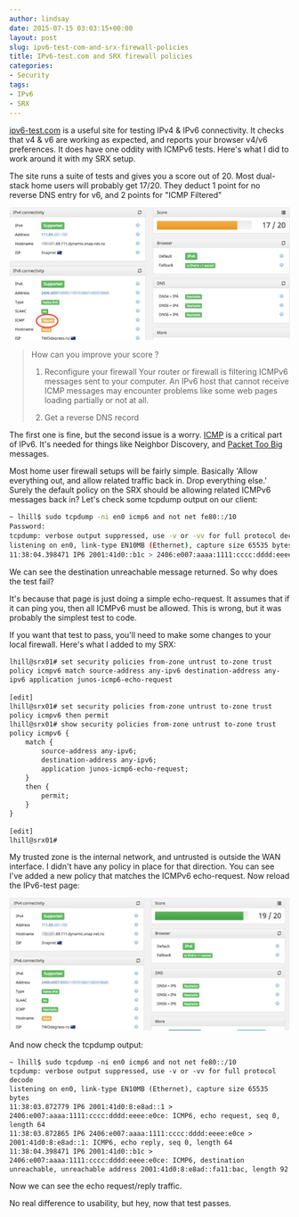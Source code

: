 ```yaml
---
author: lindsay
date: 2015-07-15 03:03:15+00:00
layout: post
slug: ipv6-test-com-and-srx-firewall-policies
title: IPv6-test.com and SRX firewall policies
categories:
- Security
tags:
- IPv6
- SRX
---
```


[ipv6-test.com](http://ipv6-test.com/) is a useful site for testing IPv4 & IPv6 connectivity. It checks that v4 & v6 are working as expected, and reports your browser v4/v6 preferences. It does have one oddity with ICMPv6 tests. Here's what I did to work around it with my SRX setup.

The site runs a suite of tests and gives you a score out of 20. Most dual-stack home users will probably get 17/20. They deduct 1 point for no reverse DNS entry for v6, and 2 points for "ICMP Filtered"

[![icmp-test-fail](/assets/2015/07/icmp-test-fail.jpg)](/assets/2015/07/icmp-test-fail.jpg)

> How can you improve your score ?
> 
> 1. Reconfigure your firewall
> Your router or firewall is filtering ICMPv6 messages sent to your computer. An IPv6 host that cannot receive ICMP messages may encounter problems like some web pages loading partially or not at all.
> 
> 2. Get a reverse DNS record

The first one is fine, but the second issue is a worry. [ICMP](https://en.wikipedia.org/wiki/Internet_Control_Message_Protocol_version_6) is a critical part of IPv6. It's needed for things like Neighbor Discovery, and [Packet Too Big](https://en.wikipedia.org/wiki/IPv6_packet#Fragmentation) messages.

Most home user firewall setups will be fairly simple. Basically 'Allow everything out, and allow related traffic back in. Drop everything else.' Surely the default policy on the SRX should be allowing related ICMPv6 messages back in? Let's check some tcpdump output on our client:


```sh
~ lhill$ sudo tcpdump -ni en0 icmp6 and not net fe80::/10
Password:
tcpdump: verbose output suppressed, use -v or -vv for full protocol decode
listening on en0, link-type EN10MB (Ethernet), capture size 65535 bytes
11:38:04.398471 IP6 2001:41d0::b1c > 2406:e007:aaaa:1111:cccc:dddd:eeee:e0ce: ICMP6, destination unreachable, unreachable address 2001:41d0:8:e8ad::fa11:bac, length 92
```


We can see the destination unreachable message returned. So why does the test fail?

It's because that page is just doing a simple echo-request. It assumes that if it can ping you, then all ICMPv6 must be allowed. This is wrong, but it was probably the simplest test to code.

If you want that test to pass, you'll need to make some changes to your local firewall. Here's what I added to my SRX:


```text
lhill@srx01# set security policies from-zone untrust to-zone trust policy icmpv6 match source-address any-ipv6 destination-address any-ipv6 application junos-icmp6-echo-request     

[edit]
lhill@srx01# set security policies from-zone untrust to-zone trust policy icmpv6 then permit
lhill@srx01# show security policies from-zone untrust to-zone trust 
policy icmpv6 {
    match {
        source-address any-ipv6;
        destination-address any-ipv6;
        application junos-icmp6-echo-request;
    }
    then {
        permit;
    }
}

[edit]
lhill@srx01#
```


My trusted zone is the internal network, and untrusted is outside the WAN interface. I didn't have any policy in place for that direction. You can see I've added a new policy that matches the ICMPv6 echo-request. Now reload the IPv6-test page:

[![icmp-test-pass](/assets/2015/07/icmp-test-pass.jpg)](/assets/2015/07/icmp-test-pass.jpg)

And now check the tcpdump output:


```text
~ lhill$ sudo tcpdump -ni en0 icmp6 and not net fe80::/10
tcpdump: verbose output suppressed, use -v or -vv for full protocol decode
listening on en0, link-type EN10MB (Ethernet), capture size 65535 bytes
11:38:03.872779 IP6 2001:41d0:8:e8ad::1 > 2406:e007:aaaa:1111:cccc:dddd:eeee:e0ce: ICMP6, echo request, seq 0, length 64
11:38:03.872865 IP6 2406:e007:aaaa:1111:cccc:dddd:eeee:e0ce > 2001:41d0:8:e8ad::1: ICMP6, echo reply, seq 0, length 64
11:38:04.398471 IP6 2001:41d0::b1c > 2406:e007:aaaa:1111:cccc:dddd:eeee:e0ce: ICMP6, destination unreachable, unreachable address 2001:41d0:8:e8ad::fa11:bac, length 92
```


Now we can see the echo request/reply traffic.

No real difference to usability, but hey, now that test passes.
